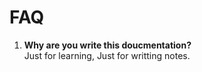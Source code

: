 # FAQ

1. **Why are you write this doucmentation?**  
   Just for learning, Just for writting notes.


